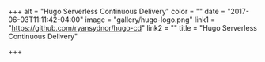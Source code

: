 +++
alt = "Hugo Serverless Continuous Delivery"
color = ""
date = "2017-06-03T11:11:42-04:00"
image = "gallery/hugo-logo.png"
link1 = "https://github.com/ryansydnor/hugo-cd"
link2 = ""
title = "Hugo Serverless Continuous Delivery"

+++


